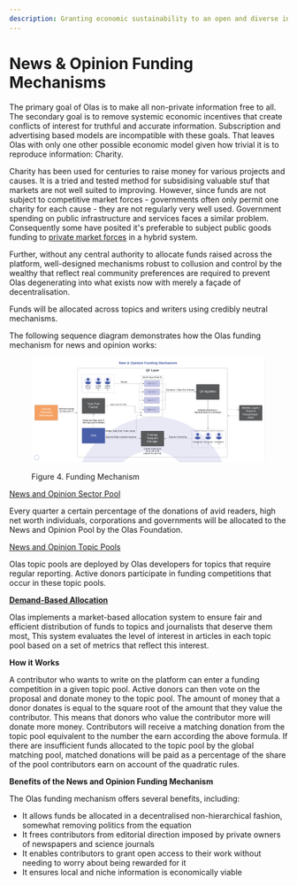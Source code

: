 ```yaml
---
description: Granting economic sustainability to an open and diverse information industry
---
```


# News & Opinion Funding Mechanisms

The primary goal of Olas is to make all non-private information free to all. The secondary goal is to remove systemic economic incentives that create conflicts of interest for truthful and accurate information. Subscription and advertising based models are incompatible with these goals. That leaves Olas with only one other possible economic model given how trivial it is to reproduce information: Charity.&#x20;

Charity has been used for centuries to raise money for various projects and causes. It is a tried and tested method for subsidising valuable stuf that markets are not well suited to improving. However, since funds are not subject to competitive market forces - governments often only permit one charity for each cause - they are not regularly very well used. Government spending on public infrastructure and services faces a similar problem. Consequently some have posited it's preferable to subject public goods funding to [private market forces](https://www.brookings.edu/books/private-markets-for-public-goods/) in a hybrid system. &#x20;

Further, without any central authority to allocate funds raised across the platform, well-designed mechanisms robust to collusion and control by the wealthy that reflect real community preferences are required to prevent Olas degenerating into what exists now with merely a façade of decentralisation.&#x20;

Funds will be allocated across topics and writers using credibly neutral mechanisms.&#x20;

The following sequence diagram demonstrates how the Olas funding mechanism for news and opinion works:

<figure><img src="../../../.gitbook/assets/New &#x26; Opinion Funding Mechanism.png" alt=""><figcaption><p>Figure 4. Funding Mechanism</p></figcaption></figure>

[News and Opinion Sector Pool](../../../components/funding-pools.md#sector-pools)

Every quarter a certain percentage of the donations of avid readers, high net worth individuals, corporations and governments will be allocated to the News and Opinion Pool by the Olas Foundation.&#x20;

[News and Opinion Topic Pools](broken-reference)

Olas topic pools are deployed by Olas developers for topics that require regular reporting. Active donors participate in funding competitions that occur in these topic pools.&#x20;

[**Demand-Based Allocation**](broken-reference)

Olas implements a market-based allocation system to ensure fair and efficient distribution of funds to topics and journalists that deserve them most[.](broken-reference) This system evaluates the level of interest in articles in each topic pool based on a set of metrics that reflect this interest.     &#x20;

**How it Works**

A contributor who wants to write on the platform can enter a funding competition in a given topic pool. Active donors can then vote on the proposal and donate money to the topic pool. The amount of money that a donor donates is equal to the square root of the amount that they value the contributor. This means that donors who value the contributor more will donate more money. Contributors will receive a matching donation from the topic pool equivalent to the number the earn according the above formula. If there are insufficient funds allocated to the topic pool by the global matching pool, matched donations will be paid as a percentage of the share of the pool contributors earn on account of the quadratic rules. &#x20;

**Benefits of the News and Opinion Funding Mechanism**

The Olas funding mechanism offers several benefits, including:

* It allows funds be allocated in a decentralised non-hierarchical fashion, somewhat removing politics from the equation
* It frees contributors from editorial direction imposed by private owners of newspapers and science journals
* It enables contributors to grant open access to their work without needing to worry about being rewarded for it&#x20;
* It ensures local and niche information is economically viable&#x20;



